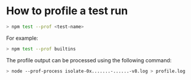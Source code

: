 # How to profile a test run

```sh
> npm test --prof <test-name>
```

For example:
```sh
> npm test --prof builtins
```

The profile output can be processed using the following command:

```sh
> node --prof-process isolate-0x.......-......-v8.log > profile.log
```